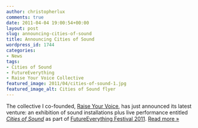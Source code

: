 ```yaml
---
author: christopherlux
comments: true
date: 2011-04-04 19:00:54+00:00
layout: post
slug: announcing-cities-of-sound
title: Announcing Cities of Sound
wordpress_id: 1744
categories:
- News
tags:
- Cities of Sound
- FutureEverything
- Raise Your Voice Collective
featured_image: 2011/04/cities-of-sound-1.jpg
featured_image_alt: Cities of Sound flyer
---
```


The collective I co-founded, [Raise Your Voice](http://www.raise-your-voice.org/), has just announced its latest venture: an exhibition of sound installations plus live performance entitled [_Cities of Sound_](http://bit.ly/RYVCOS) as part of [FutureEverything Festival 2011](http://www.futureeverything.org/). [Read more »](http://bit.ly/RYVCOS)
